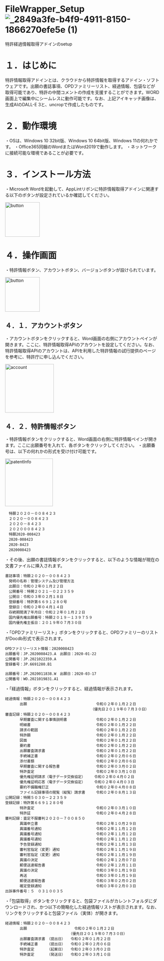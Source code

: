 
# FileWrapper_Setup![_2849a3fe-b4f9-4911-8150-1866270efe5e (1)](https://github.com/k-ayaki/FileWrapper_Setup/assets/40140916/355271c0-cc77-4298-89c0-a6e092a989e9)

特許経過情報取得アドインのsetup

# １．はじめに
 特許情報取得アドインとは、クラウドから特許情報を取得するアドイン・ソフトウェアです。出願の書誌事項、OPDファミリーリスト、経過情報、包袋などが取得可能であり、特許の中間コメントの作成を支援することができます。WORD画面上で編集中にシームレスに動作可能です。なお、上記アイキャッチ画像は、生成AIのDALL-E 3と、uncropで作成したものです。

 
# ２．動作環境
・OSは、Windows 10 32bit版、Windows 10 64bit版、Windows 11の何れかです。
・Office365同梱のWordまたはWord2019で動作します。
・ネットワークに接続可能な環境であることが必要です。

# ３．インストール方法
・Microsoft Wordを起動して、AppLintリボンに特許情報取得アドインに関連する以下のボタンが設定されているか確認してください。

<img width="113" alt="button" src="https://github.com/k-ayaki/FileWrapper_Setup/assets/40140916/9be33b13-7562-4ed8-b2a4-89d0557ea926">

# ４．操作画面
・特許情報ボタン、アカウントボタン、バージョンボタンが設けられています。

<img width="113" alt="button" src="https://github.com/k-ayaki/FileWrapper_Setup/assets/40140916/9be33b13-7562-4ed8-b2a4-89d0557ea926">

## ４．１．アカウントボタン
・アカウントボタンをクリックすると、Word画面の右側にアカウントペインが開きます。ここに、特許情報取得APIのアカウントを設定してください。なお、特許情報取得APIのアカウントは、APIを利用した特許情報の試行提供のページを参考に、特許庁に申し込んでください。

<img width="159" alt="account" src="https://github.com/k-ayaki/FileWrapper_Setup/assets/40140916/ae715a4a-f1aa-4735-9451-94119850fb30">

## ４．２．特許情報ボタン
・特許情報ボタンをクリックすると、Word画面の右側に特許情報ペインが開きます。ここに出願番号を入れて、各ボタンをクリックしてください。
・出願番号は、以下の何れかの形式を受け付け可能です。

<img width="156" alt="patentInfo" src="https://github.com/k-ayaki/FileWrapper_Setup/assets/40140916/a6de4bc2-48dc-480a-a0c3-4e8a5dcb25c3">


```
　特願２０２０－００８４２３
　２０２０－００８４２３
　２０２０－８４２３
　２０２０００８４２３
　特願2020-008423
　2020-008423
　2020-8423
　2020008423
```
・その後、出願の書誌情報ボタンをクリックすると、以下のような情報が現在の文書ファイルに挿入されます。

```
書誌事項：特願２０２０－００８４２３
　発明の名称：管理システム及び管理方法
　出願日：令和０２年０１月２２日
　公開番号：特開２０２１－０２２３５９
　公開日：令和０３年０２月１８日
　登録番号：特許第６６９１２８０号
　登録日：令和０２年０４月１４日
　存続期間満了年月日：令和２２年０１月２２日
　国内優先権出願番号：特願２０１９－１３９７５９
　国内優先権主張日：２０１９年０７月３０日
```

・「OPDファミリーリスト」ボタンをクリックすると、OPDファミリーのリストがDocdb形式で表示されます。

```
OPDファミリーリスト情報：2020008423
出願番号：JP.2020008423.A　出願日：2020-01-22
公開番号：JP.2021022359.A
登録番号：JP.6691280.B1

出願番号：JP.2020011838.W　出願日：2020-03-17
公開番号：WO.2021019831.A1
```

・「経過情報」ボタンをクリックすると、経過情報が表示されます。

```
経過情報：特願２０２０－００８４２３
　　　　出願　　　　　　　　　　　　　　　　　　　令和０２年０１月２２日
　　　　　　　　　　　　　　　　　　　　　　　　（優先日２０１９年０７月３０日）
審査記録：特願２０２０－００８４２３
　　　　早期審査に関する事情説明書　　　　　　　　令和０２年０１月２２日
　　　　明細書　　　　　　　　　　　　　　　　　　令和０２年０１月２２日
　　　　請求の範囲　　　　　　　　　　　　　　　　令和０２年０１月２２日
　　　　特許願　　　　　　　　　　　　　　　　　　令和０２年０１月２２日
　　　　図面　　　　　　　　　　　　　　　　　　　令和０２年０１月２２日
　　　　要約書　　　　　　　　　　　　　　　　　　令和０２年０１月２２日
　　　　出願審査請求書　　　　　　　　　　　　　　令和０２年０１月２２日
　　　　手続補正書　　　　　　　　　　　　　　　　令和０２年０２月０６日
　　　　添付書類　　　　　　　　　　　　　　　　　令和０２年０２月０６日
　　　　早期審査に関する報告書　　　　　　　　　　令和０２年０３月０２日
　　　　特許査定　　　　　　　　　　　　　　　　　令和０２年０３月１０日
　　　　優先権証明請求（電子データ交換協定）　　　令和０２年０４月０２日
　　　　優先権証明応答（電子データ交換協定）　　　令和０２年０４月０３日
　　　　要約不備職権訂正　　　　　　　　　　　　　令和０２年０４月０８日
　　　　ファイル記録事項の閲覧（縦覧）請求書　　　令和０２年０８月１３日
公開記録：特開５０３０－２２３５９
登録記録：特許第６６９１２８０号
　　　　特許査定　　　　　　　　　　　　　　　　　令和０２年０３月１０日
　　　　特許証　　　　　　　　　　　　　　　　　　令和０２年０４月２８日
審判記録：査定不服審判２０２０－７００８５０
　　　　異議申立書　　　　　　　　　　　　　　　　令和０２年１０月２９日
　　　　異議番号通知　　　　　　　　　　　　　　　令和０２年１１月１２日
　　　　異議番号通知　　　　　　　　　　　　　　　令和０２年１１月１２日
　　　　異議番号通知　　　　　　　　　　　　　　　令和０２年１１月１２日
　　　　予告登録通知　　　　　　　　　　　　　　　令和０２年１１月１３日
　　　　審判官指定（変更）通知　　　　　　　　　　令和０２年１１月１９日
　　　　審判官指定（変更）通知　　　　　　　　　　令和０２年１１月１９日
　　　　異議の決定　　　　　　　　　　　　　　　　令和０２年１２月０７日
　　　　郵便送達報告書　　　　　　　　　　　　　　令和０２年１２月１１日
　　　　異議の決定　　　　　　　　　　　　　　　　令和０３年０１月１９日
　　　　再送　　　　　　　　　　　　　　　　　　　令和０３年０１月１９日
　　　　郵便送達報告書　　　　　　　　　　　　　　令和０３年０２月０２日
　　　　確定登録通知　　　　　　　　　　　　　　　令和０３年０２月０３日
出訴事件番号：５　０３１００３５
```

・「包袋取得」ボタンをクリックすると、包袋ファイルがカレントフォルダにダウンロードされ、かつ以下の簡略化した経過情報リストが表示されます。なお、リンクをクリックすると包袋ファイル（実体）が開きます。

```
経過情報：特願２０２０－００８４２３
　　　　出願　　　　　　　　　　　　　令和０２年０１月２２日
　　　　　　　　　　　　　　　　　　（優先日２０１９年０７月３０日）
　　　　出願審査請求書　（提出日）　　令和０２年０１月２２日
　　　　手続補正書　　　（提出日）　　令和０２年０２月０６日
　　　　特許査定　　　　（起案日）　　令和０２年０３月０２日
　　　　特許査定　　　　（発送日）　　令和０２年０３月１０日
```
